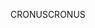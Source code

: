 <span data-ttu-id="915bd-101">CRONUS</span><span class="sxs-lookup"><span data-stu-id="915bd-101">CRONUS</span></span>